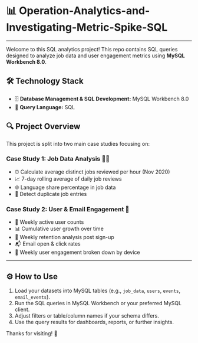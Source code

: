 # 📊 Operation-Analytics-and-Investigating-Metric-Spike-SQL
---

Welcome to this SQL analytics project! This repo contains SQL queries designed to analyze job data and user engagement metrics using **MySQL Workbench 8.0**.



## 🛠️ Technology Stack

- 🗄️ **Database Management & SQL Development:** MySQL Workbench 8.0  
- 📝 **Query Language:** SQL


## 🔍 Project Overview

This project is split into two main case studies focusing on:

### Case Study 1: Job Data Analysis 🧑‍💼
- ⏰ Calculate average distinct jobs reviewed per hour (Nov 2020)  
- 📈 7-day rolling average of daily job reviews  
- 🌐 Language share percentage in job data  
- 🔎 Detect duplicate job entries  

### Case Study 2: User & Email Engagement 📧
- 📅 Weekly active user counts  
- 📊 Cumulative user growth over time  
- 🔄 Weekly retention analysis post sign-up  
- 📬 Email open & click rates  
- 📱 Weekly user engagement broken down by device  

---

## ⚙️ How to Use

1. Load your datasets into MySQL tables (e.g., `job_data`, `users`, `events`, `email_events`).  
2. Run the SQL queries in MySQL Workbench or your preferred MySQL client.  
3. Adjust filters or table/column names if your schema differs.  
4. Use the query results for dashboards, reports, or further insights.


Thanks for visiting! 🚀

